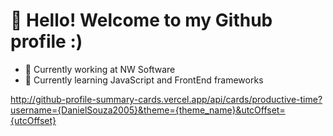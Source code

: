 # 👋 Hello! Welcome to my Github profile :)

- 🔭 Currently working at NW Software
- 🌱 Currently learning JavaScript and FrontEnd frameworks

http://github-profile-summary-cards.vercel.app/api/cards/productive-time?username={DanielSouza2005}&theme={theme_name}&utcOffset={utcOffset}
